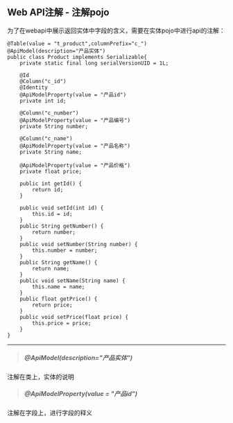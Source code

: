 ## Web API注解 - 注解pojo

为了在webapi中展示返回实体中字段的含义，需要在实体pojo中进行api的注解：

```
@Table(value = "t_product",columnPrefix="c_")
@ApiModel(description="产品实体")
public class Product implements Serializable{
    private static final long serialVersionUID = 1L;

    @Id
    @Column("c_id")
    @Identity
    @ApiModelProperty(value = "产品id")
    private int id;

    @Column("c_number")
    @ApiModelProperty(value = "产品编号")
    private String number;

    @Column("c_name")
    @ApiModelProperty(value = "产品名称")
    private String name;

    @ApiModelProperty(value = "产品价格")
    private float price;

    public int getId() {
        return id;
    }

    public void setId(int id) {
        this.id = id;
    }
    public String getNumber() {
        return number;
    }
    public void setNumber(String number) {
        this.number = number;
    }
    public String getName() {
        return name;
    }
    public void setName(String name) {
        this.name = name;
    }
    public float getPrice() {
        return price;
    }
    public void setPrice(float price) {
        this.price = price;
    }
}
```

---

> ##### @ApiModel\(description="产品实体"\)

注解在类上，实体的说明

> ##### @ApiModelProperty\(value = "产品id"\)

注解在字段上，进行字段的释义

